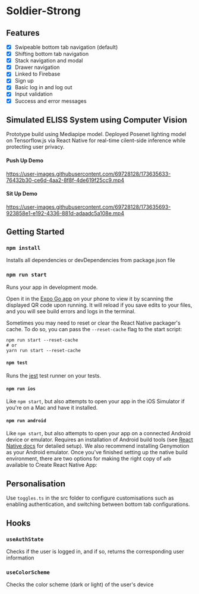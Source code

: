 # Soldier-Strong

## Features
- [x] Swipeable bottom tab navigation (default)
- [x] Shifting bottom tab navigation
- [x] Stack navigation and modal
- [x] Drawer navigation
- [x] Linked to Firebase
- [x] Sign up
- [x] Basic log in and log out
- [x] Input validation
- [x] Success and error messages

## Simulated ELISS System using Computer Vision
Prototype build using Mediapipe model. Deployed Posenet lighting model on Tensorflow.js via React Native for real-time cilent-side inference while protecting user privacy.

#### Push Up Demo

https://user-images.githubusercontent.com/69728128/173635633-76432b30-ce6d-4aa2-8f8f-4de619f25cc9.mp4


#### Sit Up Demo

https://user-images.githubusercontent.com/69728128/173635693-923858e1-e192-4336-881d-adaadc5a108e.mp4



## Getting Started

### `npm install`

Installs all dependencies or devDependencies from package.json file

### `npm run start`

Runs your app in development mode.

Open it in the [Expo Go app](https://expo.io) on your phone to view it by scanning the displayed QR code upon running. It will reload if you save edits to your files, and you will see build errors and logs in the terminal.

Sometimes you may need to reset or clear the React Native packager's cache. To do so, you can pass the `--reset-cache` flag to the start script:

```
npm run start --reset-cache
# or
yarn run start --reset-cache
```

#### `npm test`

Runs the [jest](https://github.com/facebook/jest) test runner on your tests.

#### `npm run ios`

Like `npm start`, but also attempts to open your app in the iOS Simulator if you're on a Mac and have it installed.

#### `npm run android`

Like `npm start`, but also attempts to open your app on a connected Android device or emulator. Requires an installation of Android build tools (see [React Native docs](https://facebook.github.io/react-native/docs/getting-started.html) for detailed setup). We also recommend installing Genymotion as your Android emulator. Once you've finished setting up the native build environment, there are two options for making the right copy of `adb` available to Create React Native App:

## Personalisation

Use `toggles.ts` in the src folder to configure customisations such as enabling authentication, and switching between bottom tab configurations.

## Hooks

### `useAuthState`

Checks if the user is logged in, and if so, returns the corresponding user information

### `useColorScheme`

Checks the color scheme (dark or light) of the user's device
